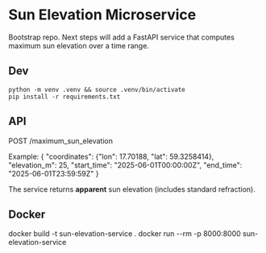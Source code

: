 # Sun Elevation Microservice

Bootstrap repo. Next steps will add a FastAPI service that computes
maximum sun elevation over a time range.

## Dev
```
python -m venv .venv && source .venv/bin/activate
pip install -r requirements.txt
```

## API
POST /maximum_sun_elevation

Example:
{
  "coordinates": {"lon": 17.70188, "lat": 59.3258414},
  "elevation_m": 25,
  "start_time": "2025-06-01T00:00:00Z",
  "end_time": "2025-06-01T23:59:59Z"
}

The service returns **apparent** sun elevation (includes standard refraction).

## Docker
docker build -t sun-elevation-service .
docker run --rm -p 8000:8000 sun-elevation-service
